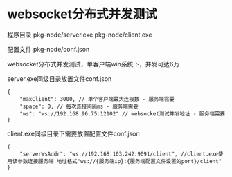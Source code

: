 # websocket分布式并发测试

程序目录 pkg-node/server.exe pkg-node/client.exe

配置文件 pkg-node/conf.json

websocket分布式并发测试，单客户端win系统下，并发可达6万

server.exe同级目录放置文件conf.json
```
{
    "maxClient": 3000, // 单个客户端最大连接数 - 服务端需要 
    "space": 0, // 每次连接间隔ms - 服务端需要
    "ws": "ws://192.168.96.75:12102" // websocket测试并发地址 - 服务端需要
}
```

client.exe同级目录下需要放置配置文件conf.json
```
{
    "serverWsAddr": "ws://192.168.103.242:9091/client", //client.exe使用该参数连接服务端 地址格式"ws://{服务端ip}:{服务端配置文件设置的port}/client"
}
```


